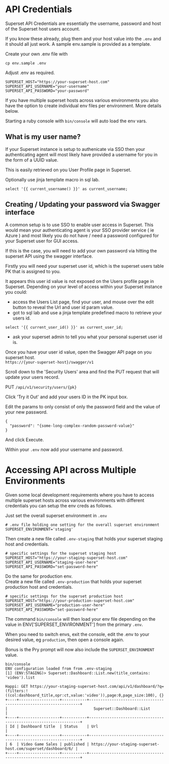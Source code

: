 # API Credentials

Superset API Credentials are essentially the username, password and host of the Superset host users account.

If you know these already, plug them and your host value into the `.env` and it should all just work.  A sample env.sample is provided as a template.

Create your own .env file with

```
cp env.sample .env
```

Adjust .env as required.
```
SUPERSET_HOST="https://your-superset-host.com"
SUPERSET_API_USERNAME="your-username"
SUPERSET_API_PASSWORD="your-password"
```

If you have multiple superset hosts across various environments you also have the option
to create individual env files per environment.  More details below.

Starting a ruby console with `bin/console` will auto load the env vars.

## What is my user name?

If your Superset instance is setup to authenicate via SSO then your authenticating agent will most likely have provided a username for you in the form of a UUID value.

This is easily retrieved on you User Profile page in Superset.

Optionally use jinja template macro in sql lab.

```
select '{{ current_username() }}' as current_username;
```

## Creating / Updating your password via Swagger interface

A common setup is to use SSO to enable user access in Superset.  This would mean your authenticating agent is your SSO provider service ( ie Azure ) and most likely you do not have / need a password configured for your Superset user for GUI access.

If this is the case, you will need to add your own password via hitting the superset API using the swagger interface.

Firstly you will need your superset user id, which is the superset users table PK that is assigned to you.

It appears this user id value is not exposed on the Users profile page in Superset. Depending on your level of access within your Superset instance you could:
- access the Users List page, find your user, and mouse over the edit button to reveal the Url and user id param value.  
- got to sql lab and use a jinja template predefined macro to retrieve your users id.
```
select '{{ current_user_id() }}' as current_user_id;
```
- ask your superset admin to tell you what your personal superset user id is.

Once you have your user id value, open the Swagger API page on you superset host.  
`https://{your-superset-host}/swagger/v1`

Scroll down to the 'Security Users' area and find the PUT request that will update your users record.

PUT `/api/v1/security/users/{pk}`

Click 'Try it Out' and add your users ID in the PK input box.  

Edit the params to only consist of only the password field and the value of your new password.  

```
{
  "password": "{some-long-complex-random-password-value}"
}
```

And click Execute.

Within your `.env` now add your username and password.

# Accessing API across Multiple Environments

Given some local development requirements where you have to access multiple superset hosts across various environments with different credentials you can setup the env creds as follows.

Just set the overall superset environment in `.env`

```
# .env file holding one setting for the overall superset environment
SUPERSET_ENVIRONMENT='staging'
```

Then create a new file called `.env-staging` that holds your superset staging host and credentials.

```
# specific settings for the superset staging host
SUPERSET_HOST="https://your-staging-superset-host.com"
SUPERSET_API_USERNAME="staging-user-here"
SUPERSET_API_PASSWORD="set-password-here"
```

Do the same for production env.  
Create a new file called `.env-production` that holds your superset production host and credentials.

```
# specific settings for the superset production host
SUPERSET_HOST="https://your-production-superset-host.com"
SUPERSET_API_USERNAME="production-user-here"
SUPERSET_API_PASSWORD="set-password-here"
```

The command `bin/console` will then load your env file depending on the value in ENV['SUPERSET_ENVIRONMENT'] from the primary `.env`.

When you need to switch envs, exit the console, edit the .env to your desired value, eg `production`, then open a console again.

Bonus is the Pry prompt will now also include the `SUPERSET_ENVIRONMENT` value.

```
bin/console
ENV configuration loaded from from .env-staging
[1] (ENV:STAGING)> Superset::Dashboard::List.new(title_contains: 'video').list

Happi: GET https://your-staging-superset-host.com/api/v1/dashboard/?q=(filters:!((col:dashboard_title,opr:ct,value:'video')),page:0,page_size:100), {}
+----+------------------+-----------+------------------------------------------------------------------+
|                                      Superset::Dashboard::List                                       |
+----+------------------+-----------+------------------------------------------------------------------+
| Id | Dashboard title  | Status    | Url                                                              |
+----+------------------+-----------+------------------------------------------------------------------+
| 6  | Video Game Sales | published | https://your-staging-superset-host.com/superset/dashboard/6/ |
+----+------------------+-----------+------------------------------------------------------------------+
```




